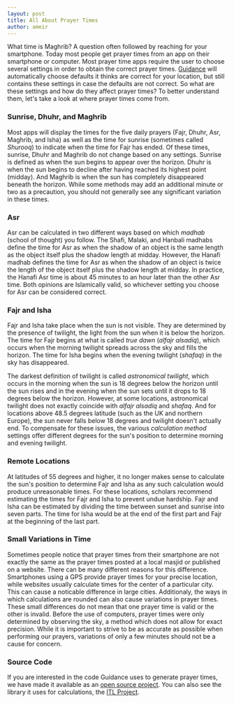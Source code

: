 ```yaml
---
layout: post
title: All About Prayer Times
author: ameir
---
```


What time is Maghrib? A question often followed by reaching for your smartphone. Today most people get prayer times from an app on their smartphone or computer. Most prayer time apps require the user to choose several settings in order to obtain the correct prayer times. [Guidance](http://guidanceapp.com/) will automatically choose defaults it thinks are correct for your location, but still contains these settings in case the defaults are not correct. So what are these settings and how do they affect prayer times? To better understand them, let's take a look at where prayer times come from.


### Sunrise, Dhuhr, and Maghrib

Most apps will display the times for the five daily prayers (Fajr, Dhuhr, Asr, Maghrib, and Isha) as well as the time for sunrise (sometimes called *Shurooq*) to indicate when the time for Fajr has ended. Of these times, sunrise, Dhuhr and Maghrib do not change based on any settings. Sunrise is defined as when the sun begins to appear over the horizon. Dhuhr is when the sun begins to decline after having reached its highest point (midday). And Maghrib is when the sun has completely disappeared beneath the horizon. While some methods may add an additional minute or two as a precaution, you should not generally see any significant variation in these times.


### Asr

Asr can be calculated in two different ways based on which *madhab* (school of thought) you follow. The Shafi, Malaki, and Hanbali madhabs define the time for Asr as when the shadow of an object is the same length as the object itself plus the shadow length at midday. However, the Hanafi madhab defines the time for Asr as when the shadow of an object is twice the length of the object itself plus the shadow length at midday. In practice, the Hanafi Asr time is about 45 minutes to an hour later than the other Asr time. Both opinions are Islamically valid, so whichever setting you choose for Asr can be considered correct.


### Fajr and Isha

Fajr and Isha take place when the sun is not visible. They are determined by the presence of twilight, the light from the sun when it is below the horizon. The time for Fajr begins at what is called *true dawn* (*alfajr alsadiq*), which occurs when the morning twilight spreads across the sky and fills the horizon. The time for Isha begins when the evening twilight (*shafaq*) in the sky has disappeared. 

The darkest definition of twilight is called *astronomical twilight*, which occurs in the morning when the sun is 18 degrees below the horizon until the sun rises and in the evening when the sun sets until it drops to 18 degrees below the horizon. However, at some locations, astronomical twilight does not exactly coincide with *alfajr alsadiq* and *shafaq*. And for locations above 48.5 degrees latitude (such as the UK and northern Europe), the sun never falls below 18 degrees and twilight doesn't actually end. To compensate for these issues, the various *calculation method* settings offer different degrees for the sun's position to determine morning and evening twilight.


### Remote Locations

At latitudes of 55 degrees and higher, it no longer makes sense to calculate the sun's position to determine Fajr and Isha as any such calculation would produce unreasonable times. For these locations, scholars recommend estimating the times for Fajr and Isha to prevent undue hardship. Fajr and Isha can be estimated by dividing the time between sunset and sunrise into seven parts. The time for Isha would be at the end of the first part and Fajr at the beginning of the last part.


### Small Variations in Time

Sometimes people notice that prayer times from their smartphone are not exactly the same as the prayer times posted at a local masjid or published on a website. There can be many different reasons for this difference. Smartphones using a GPS provide prayer times for your precise location, while websites usually calculate times for the center of a particular city. This can cause a noticable difference in large cities. Additionaly, the ways in which calculations are rounded can also cause variations in prayer times. These small differences do not mean that one prayer time is valid or the other is invalid. Before the use of computers, prayer times were only determined by observing the sky, a method which does not allow for exact precision. While it is important to strive to be as accurate as possible when performing our prayers, variations of only a few minutes should not be a cause for concern.


### Source Code

If you are interested in the code Guidance uses to generate prayer times, we have made it available as an [open source project](https://github.com/batoulapps/BAPrayerTimes). You can also see the library it uses for calculations, the [ITL Project](https://github.com/arabeyes-org/ITL).
